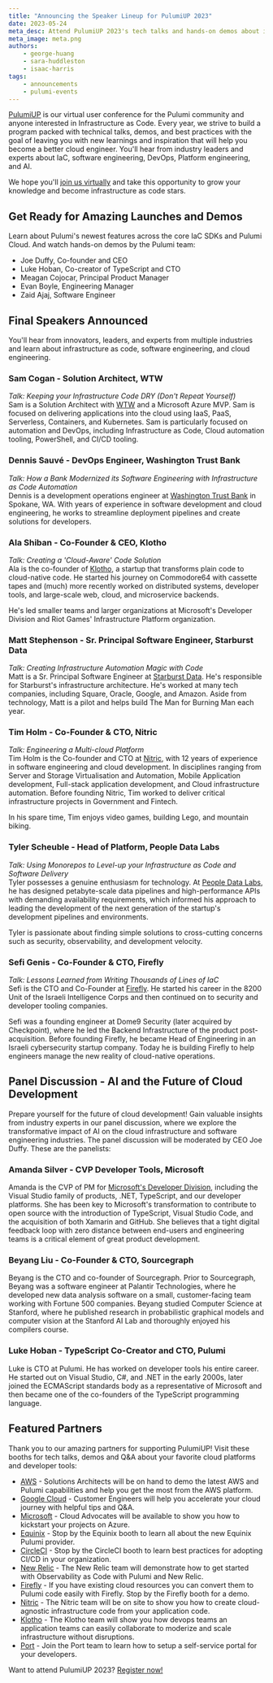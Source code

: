 ```yaml
---
title: "Announcing the Speaker Lineup for PulumiUP 2023"
date: 2023-05-24
meta_desc: Attend PulumiUP 2023's tech talks and hands-on demos about infrastructure as code, platform engineering, multi-cloud, AI, modern cloud architectures, and more!
meta_image: meta.png
authors:
    - george-huang
    - sara-huddleston
    - isaac-harris
tags:
    - announcements
    - pulumi-events
---
```


[PulumiUP](https://www.pulumi.com/pulumi-up/) is our virtual user conference for the Pulumi community and anyone interested in Infrastructure as Code. Every year, we strive to build a program packed with technical talks, demos, and best practices with the goal of leaving you with new learnings and inspiration that will help you become a better cloud engineer. You'll hear from industry leaders and experts about IaC, software engineering, DevOps, Platform engineering, and AI.

We hope you'll [join us virtually](https://www.pulumi.com/pulumi-up/) and take this opportunity to grow your knowledge and become infrastructure as code stars.

## Get Ready for Amazing Launches and Demos

Learn about Pulumi's newest features across the core IaC SDKs and Pulumi Cloud.
And watch hands-on demos by the Pulumi team:

* Joe Duffy, Co-founder and CEO
* Luke Hoban, Co-creator of TypeScript and CTO
* Meagan Cojocar, Principal Product Manager
* Evan Boyle, Engineering Manager
* Zaid Ajaj, Software Engineer

## Final Speakers Announced

You'll hear from innovators, leaders, and experts from multiple industries and learn about infrastructure as code, software engineering, and cloud engineering.

### Sam Cogan - Solution Architect, WTW

_Talk: Keeping your Infrastructure Code DRY (Don't Repeat Yourself)_  
Sam is a Solution Architect with [WTW](https://www.wtwco.com/?utm_source=Pulumi.com&utm_medium=Website&utm_campaign=PulumiUP) and a Microsoft Azure MVP. Sam is focused on delivering applications into the cloud using IaaS, PaaS, Serverless, Containers, and Kubernetes. Sam is particularly focused on automation and DevOps, including Infrastructure as Code, Cloud automation tooling, PowerShell, and CI/CD tooling.

### Dennis Sauvé - DevOps Engineer, Washington Trust Bank

_Talk: How a Bank Modernized its Software Engineering with Infrastructure as Code Automation_  
Dennis is a development operations engineer at [Washington Trust Bank](https://www.watrust.com/?utm_source=Pulumi.com&utm_medium=Website&utm_campaign=PulumiUP) in Spokane, WA. With years of experience in software development and cloud engineering, he works to streamline deployment pipelines and create solutions for developers.

### Ala Shiban - Co-Founder & CEO, Klotho

_Talk: Creating a 'Cloud-Aware' Code Solution_  
Ala is the co-founder of [Klotho](https://klo.dev/?utm_source=Pulumi.com&utm_medium=Website&utm_campaign=PulumiUP), a startup that transforms plain code to cloud-native code. He started his journey on Commodore64 with cassette tapes and (much) more recently worked on distributed systems, developer tools, and large-scale web, cloud, and microservice backends.

He's led smaller teams and larger organizations at Microsoft's Developer Division and Riot Games' Infrastructure Platform organization.

### Matt Stephenson - Sr. Principal Software Engineer, Starburst Data

_Talk: Creating Infrastructure Automation Magic with Code_  
Matt is a Sr. Principal Software Engineer at [Starburst Data](https://www.starburst.io/?utm_source=Pulumi.com&utm_medium=Website&utm_campaign=PulumiUP). He's responsible for Starburst's infrastructure architecture. He's worked at many tech companies, including Square, Oracle, Google, and Amazon. Aside from technology, Matt is a pilot and helps build The Man for Burning Man each year.

### Tim Holm - Co-Founder & CTO, Nitric

_Talk: Engineering a Multi-cloud Platform_  
Tim Holm is the Co-founder and CTO at [Nitric](https://nitric.io/?utm_source=Pulumi.com&utm_medium=Website&utm_campaign=PulumiUP), with 12 years of experience in software engineering and cloud development. In disciplines ranging from Server and Storage Virtualisation and Automation, Mobile Application development, Full-stack application development, and Cloud infrastructure automation. Before founding Nitric, Tim worked to deliver critical infrastructure projects in Government and Fintech.

In his spare time, Tim enjoys video games, building Lego, and mountain biking.

### Tyler Scheuble - Head of Platform, People Data Labs

_Talk: Using Monorepos to Level-up your Infrastructure as Code and Software Delivery_  
Tyler possesses a genuine enthusiasm for technology. At [People Data Labs](https://www.peopledatalabs.com/?utm_source=Pulumi.com&utm_medium=Website&utm_campaign=PulumiUP), he has designed petabyte-scale data pipelines and high-performance APIs with demanding availability requirements, which informed his approach to leading the development of the next generation of the startup's development pipelines and environments.

Tyler is passionate about finding simple solutions to cross-cutting concerns such as security, observability, and development velocity.

### Sefi Genis - Co-Founder & CTO, Firefly

_Talk: Lessons Learned from Writing Thousands of Lines of IaC_  
Sefi is the CTO and Co-Founder at [Firefly](https://www.gofirefly.io/?utm_source=Pulumi.com&utm_medium=Website&utm_campaign=PulumiUP). He started his career in the 8200 Unit of the Israeli Intelligence Corps and then continued on to security and developer tooling companies.

Sefi was a founding engineer at Dome9 Security (later acquired by Checkpoint), where he led  the Backend Infrastructure of the product post-acquisition. Before founding Firefly, he became Head of Engineering in an Israeli cybersecurity startup company. Today he is building Firefly to help engineers manage the new reality of cloud-native operations.

## Panel Discussion - AI and the Future of Cloud Development

Prepare yourself for the future of cloud development! Gain valuable insights from industry experts in our panel discussion, where we explore the transformative impact of AI on the cloud infrastructure and software engineering industries. The panel discussion will be moderated by CEO Joe Duffy. These are the panelists:

### Amanda Silver - CVP Developer Tools, Microsoft

Amanda is the CVP of PM for [Microsoft's Developer Division](https://developer.microsoft.com/en-us/?utm_source=Pulumi.com&utm_medium=Website&utm_campaign=PulumiUP), including the Visual Studio family of products, .NET, TypeScript, and our developer platforms. She has been key to Microsoft's transformation to contribute to open source with the introduction of TypeScript, Visual Studio Code, and the acquisition of both Xamarin and GitHub. She believes that a tight digital feedback loop with zero distance between end-users and engineering teams is a critical element of great product development.

### Beyang Liu - Co-Founder  & CTO, Sourcegraph

Beyang is the CTO and co-founder of Sourcegraph. Prior to Sourcegraph, Beyang was a software engineer at Palantir Technologies, where he developed new data analysis software on a small, customer-facing team working with Fortune 500 companies. Beyang studied Computer Science at Stanford, where he published research in probabilistic graphical models and computer vision at the Stanford AI Lab and thoroughly enjoyed his compilers course.

### Luke Hoban - TypeScript Co-Creator and CTO, Pulumi

Luke is CTO at Pulumi. He has worked on developer tools his entire career. He started out on Visual Studio, C#, and .NET in the early 2000s, later joined the ECMAScript standards body as a representative of Microsoft and then became one of the co-founders of the TypeScript programming language.

## Featured Partners

Thank you to our amazing partners for supporting PulumiUP! Visit these booths for tech talks, demos and Q&A about your favorite cloud platforms and developer tools:

* [AWS](https://aws.amazon.com/?utm_source=Pulumi.com&utm_medium=Website&utm_campaign=PulumiUP) - Solutions Architects will be on hand to demo the latest AWS and Pulumi capabilities and help you get the most from the AWS platform.
* [Google Cloud](https://cloud.google.com/?utm_source=Pulumi.com&utm_medium=Website&utm_campaign=PulumiUP) - Customer Engineers will help you accelerate your cloud journey with helpful tips and Q&A.  
* [Microsoft](http://azure.microsoft.com/?utm_source=Pulumi.com&utm_medium=Website&utm_campaign=PulumiUP) - Cloud Advocates will be available to show you how to kickstart your projects on Azure.
* [Equinix](https://www.equinix.com/?utm_source=Pulumi.com&utm_medium=Website&utm_campaign=PulumiUP) - Stop by the Equinix booth to learn all about the new Equinix Pulumi provider.
* [CircleCI](https://circleci.com/?utm_source=Pulumi.com&utm_medium=Website&utm_campaign=PulumiUP) - Stop by the CircleCI booth to learn best practices for adopting CI/CD in your organization.  
* [New Relic](https://developer.newrelic.com/pulumi/get-started-pulumi/?utm_source=Pulumi.com&utm_medium=Website&utm_campaign=PulumiUP) - The New Relic team will demonstrate how to get started with Observability as Code with Pulumi and New Relic.
* [Firefly](https://www.gofirefly.io/?utm_source=Pulumi.com&utm_medium=Website&utm_campaign=PulumiUP) - If you have existing cloud resources you can convert them to Pulumi code easily with Firefly. Stop by the Firefly booth for a demo.
* [Nitric](https://nitric.io/?utm_source=Pulumi.com&utm_medium=Website&utm_campaign=PulumiUP) - The Nitric team will be on site to show you how to create cloud-agnostic infrastructure code from your application code.  
* [Klotho](https://klo.dev/?utm_source=Pulumi.com&utm_medium=Website&utm_campaign=PulumiUP) - The Klotho team will show you how devops teams an application teams can easily collaborate to moderize and scale infrastructure without disruptions.
* [Port](https://www.getport.io/?utm_source=Pulumi.com&utm_medium=Website&utm_campaign=PulumiUP) - Join the Port team to learn how to setup a self-service portal for your developers.

Want to attend PulumiUP 2023? [Register now!](https://www.pulumi.com/pulumi-up/)
